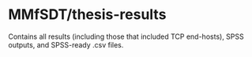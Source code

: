 # MMfSDT/thesis-results
Contains all results (including those that included TCP end-hosts), SPSS outputs, and SPSS-ready .csv files.